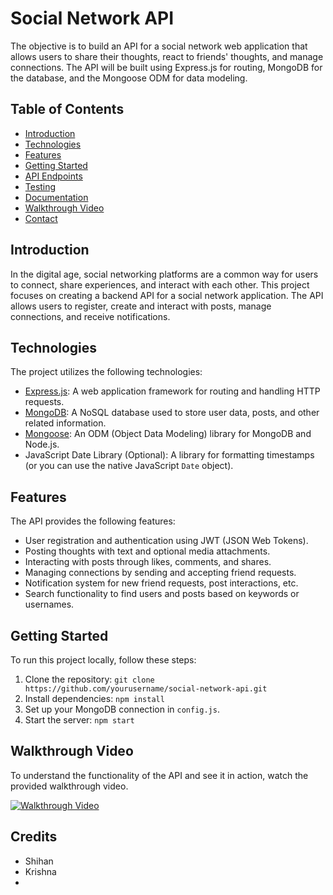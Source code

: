 # Social Network API
 The objective is to build an API for a social network web application that allows users to share their thoughts, react to friends' thoughts, and manage connections. The API will be built using Express.js for routing, MongoDB for the database, and the Mongoose ODM for data modeling. 

## Table of Contents

- [Introduction](#introduction)
- [Technologies](#technologies)
- [Features](#features)
- [Getting Started](#getting-started)
- [API Endpoints](#api-endpoints)
- [Testing](#testing)
- [Documentation](#documentation)
- [Walkthrough Video](#walkthrough-video)
- [Contact](#contact)

## Introduction

In the digital age, social networking platforms are a common way for users to connect, share experiences, and interact with each other. This project focuses on creating a backend API for a social network application. The API allows users to register, create and interact with posts, manage connections, and receive notifications.

## Technologies

The project utilizes the following technologies:

- [Express.js](https://www.npmjs.com/package/express): A web application framework for routing and handling HTTP requests.
- [MongoDB](https://www.mongodb.com/): A NoSQL database used to store user data, posts, and other related information.
- [Mongoose](https://www.npmjs.com/package/mongoose): An ODM (Object Data Modeling) library for MongoDB and Node.js.
- JavaScript Date Library (Optional): A library for formatting timestamps (or you can use the native JavaScript `Date` object).

## Features

The API provides the following features:

- User registration and authentication using JWT (JSON Web Tokens).
- Posting thoughts with text and optional media attachments.
- Interacting with posts through likes, comments, and shares.
- Managing connections by sending and accepting friend requests.
- Notification system for new friend requests, post interactions, etc.
- Search functionality to find users and posts based on keywords or usernames.

## Getting Started

To run this project locally, follow these steps:

1. Clone the repository: `git clone https://github.com/yourusername/social-network-api.git`
2. Install dependencies: `npm install`
3. Set up your MongoDB connection in `config.js`.
4. Start the server: `npm start`





## Walkthrough Video

To understand the functionality of the API and see it in action, watch the provided walkthrough video.

[![Walkthrough Video](https://drive.google.com/file/d/1ZBYK9nILs7FLhHF5S0_UnlCGdZ5Yj76k/view)](https://drive.google.com/file/d/1ZBYK9nILs7FLhHF5S0_UnlCGdZ5Yj76k/view)

## Credits 

- Shihan
- Krishna
-
